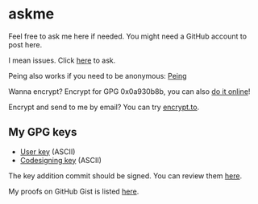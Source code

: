 # askme
Feel free to ask me here if needed. You might need a GitHub account to post here.

I mean issues. Click [here](https://github.com/outloudvi/askme/issues/new) to ask.

Peing also works if you need to be anonymous: [Peing](https://peing.net/en/outloudvi)

Wanna encrypt? Encrypt for GPG 0x0a930b8b, you can also [do it online](https://keybase.io/encrypt#outloudvi)!

Encrypt and send to me by email? You can try [encrypt.to](https://encrypt.to/0xE14A40B70A930B8B).

## My GPG keys
* [User key](https://github.com/outloudvi/askme/blob/master/pubkey.asc) (ASCII)
* [Codesigning key](https://github.com/outloudvi/askme/blob/master/codesigning.asc) (ASCII)

The key addition commit should be signed. You can review them [here](https://github.com/outloudvi/askme/commits/master).

My proofs on GitHub Gist is listed [here](https://gist.github.com/outloudvi/62995c3c1bbac1c96b29d0c5409f33db).
